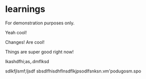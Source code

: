# learnings
For demonstration purposes only.

Yeah cool!

Changes! Are cool!

Things are super good right now!


lkashdfhi;as,.dmflksd

sdlkfjlsmf;ljsdf
sbsdlfhisdhflnsdflkjpsodlfsnksn.vm'podugosm.spo

